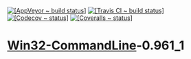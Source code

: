 <!DOCTYPE markdown>
<meta charset="utf-8" content="text/markdown" lang="en">

<!-- "README.mkd" 0.961_1 (from "PL.#no-dist/README.mkd.PL") -->

[![[AppVeyor ~ build status]](https://ci.appveyor.com/api/projects/status/iw1gvhwo95rbfd4t/branch/HEAD?svg=true)](https://ci.appveyor.com/project/rivy/perl-Win32-CommandLine)
[![[Travis CI ~ build status]](https://travis-ci.org/rivy/perl.Win32-CommandLine.svg?branch=HEAD)](https://travis-ci.org/rivy/perl.Win32-CommandLine)
[![[Codecov ~ status]](https://codecov.io/gh/rivy/perl.Win32-CommandLine/branch/HEAD/graph/badge.svg)](https://codecov.io/gh/rivy/perl.Win32-CommandLine)
[![[Coveralls ~ status]](https://coveralls.io/repos/github/rivy/perl.Win32-CommandLine/badge.svg?branch=HEAD)](https://coveralls.io/github/rivy/perl.Win32-CommandLine?branch=HEAD)

# [Win32-CommandLine](https://metacpan.org/pod/Win32::CommandLine)-0.961_1
